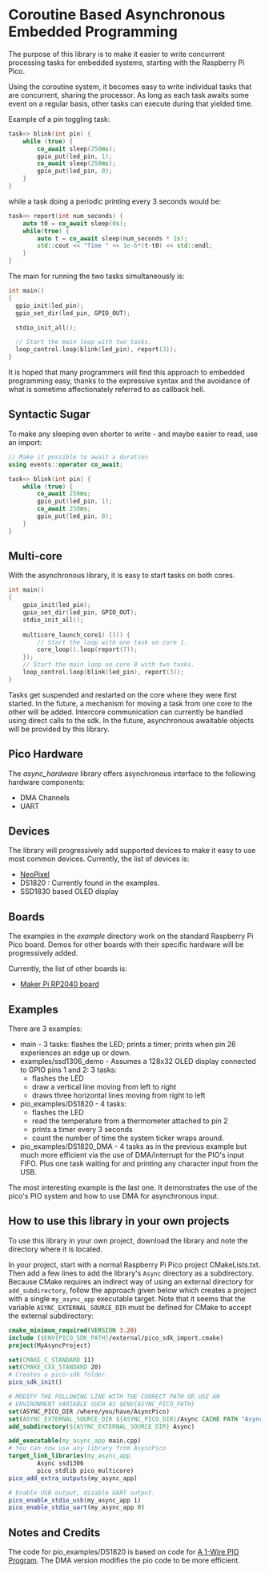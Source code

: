 # Coroutine Based Asynchronous Embedded Programming

The purpose of this library is to make it easier to write concurrent
processing tasks for embedded systems, starting with the 
Raspberry Pi Pico.

Using the coroutine system, it becomes easy to write individual tasks
that are concurrent, sharing the processor. As long as each task 
awaits some event on a regular basis, other tasks can execute during
that yielded time.

Example of a pin toggling task:
```cpp
task<> blink(int pin) {
    while (true) {
        co_await sleep(250ms);
        gpio_put(led_pin, 1);
        co_await sleep(250ms);
        gpio_put(led_pin, 0);	
    }
}
```
while a task doing a periodic printing every 3 seconds would be:
```cpp
task<> report(int num_seconds) {
    auto t0 = co_await sleep(0s);
    while(true) {
        auto t = co_await sleep(num_seconds * 1s);
        std::cout << "Time " << 1e-6*(t-t0) << std::endl;
    }
}
```

The main for running the two tasks simultaneously is:
```cpp
int main()
{
  gpio_init(led_pin);
  gpio_set_dir(led_pin, GPIO_OUT);

  stdio_init_all();

  // Start the main loop with two tasks.
  loop_control.loop(blink(led_pin), report(3));
}
```

It is hoped that many programmers will find this approach
to embedded programming easy, thanks to the expressive syntax
and the avoidance of what is sometime affectionately referred to
as callback hell.

## Syntactic Sugar

To make any sleeping even shorter to write - and maybe easier to read, use
an import:

```cpp
// Make it possible to await a duration
using events::operator co_await;

task<> blink(int pin) {
    while (true) {
        co_await 250ms;
        gpio_put(led_pin, 1);
        co_await 250ms;
        gpio_put(led_pin, 0);	
    }
}
```

## Multi-core

With the asynchronous library, it is easy to start tasks on both cores.
```cpp
int main()
{
	gpio_init(led_pin);
	gpio_set_dir(led_pin, GPIO_OUT);
	stdio_init_all();
  
  	multicore_launch_core1( []() {
		// Start the loop with one task on core 1.
		core_loop().loop(report(7));
	});
	// Start the main loop on core 0 with two tasks.
	loop_control.loop(blink(led_pin), report(3));
}
```
Tasks get suspended and restarted on the core where they were first started.
In the future, a mechanism for moving a task from one core to the other will be added.
Intercore communication can currently be handled using direct calls to the sdk.
In the future, asynchronous awaitable objects will be provided by this library.

## Pico Hardware
The *async_hardware* library offers asynchronous interface to the following hardware components:
 - DMA Channels
 - UART
## Devices
The library will progressively add supported devices to make it easy
to use most common devices. 
Currently, the list of devices is:
 - [NeoPixel](Async/devices/neopixel/NeoPixel.md)
 - DS1820 : Currently found in the examples.
 - SSD1830 based OLED display
## Boards
The examples in the *example* directory work on the standard
Raspberry Pi Pico board. Demos for other boards with their specific 
hardware will be progressively added.

Currently, the list of other boards is:
 - [Maker Pi RP2040 board](other_boards/maker_pi_rp2040/MakerPiRP2040.md)
## Examples

There are 3 examples:
- main - 3 tasks: flashes the LED; prints a timer; prints when pin 26 experiences
an edge up or down.
- examples/ssd1306_demo - Assumes a 128x32 OLED display connected to GPIO pins 1 and 2: 3 tasks:
    - flashes the LED
    - draw a vertical line moving from left to right
    - draws three horizontal lines moving from right to left
- pio_examples/DS1820 - 4 tasks:
    - flashes the LED
    - read the temperature from a thermometer attached to pin 2
    - prints a timer every 3 seconds
    - count the number of time the system ticker wraps around.
- pio_examples/DS1820_DMA - 4 tasks as in the previous example but much
more efficient via the use of DMA/interrupt for the PIO's input FIFO. Plus one task
waiting for and printing any character input from the USB.

The most interesting example is the last one. It demonstrates
the use of the pico's PIO system and how to use DMA for asynchronous input.

## How to use this library in your own projects

To use this library in your own project, download the library and note the
directory where it is located. 

In your project, start with a normal Raspberry Pi Pico project CMakeLists.txt. 
Then add a few lines to add the library's `Async` directory as a subdirectory.
Because CMake requires an indirect way of using an external directory for
`add_subdirectory`, follow the approach given below which creates
a project with a single `my_async_app` executable target. Note that it seems that the
variable `ASYNC_EXTERNAL_SOURCE_DIR` must be defined for CMake to
accept the external subdirectory:
```cmake
cmake_minimum_required(VERSION 3.20)
include ($ENV{PICO_SDK_PATH}/external/pico_sdk_import.cmake)
project(MyAsyncProject)

set(CMAKE_C_STANDARD 11)
set(CMAKE_CXX_STANDARD 20)
# Creates a pico-sdk folder.
pico_sdk_init()

# MODIFY THE FOLLOWING LINE WITH THE CORRECT PATH OR USE AN
# ENVIRONMENT VARIABLE SUCH AS $ENV{ASYNC_PICO_PATH}
set(ASYNC_PICO_DIR /where/you/have/AsyncPico)
set(ASYNC_EXTERNAL_SOURCE_DIR ${ASYNC_PICO_DIR}/Async CACHE PATH "Async")
add_subdirectory(${ASYNC_EXTERNAL_SOURCE_DIR} Async)

add_executable(my_async_app main.cpp)
# You can now use any library from AsyncPico
target_link_libraries(my_async_app
        Async ssd1306
        pico_stdlib pico_multicore)
pico_add_extra_outputs(my_async_app)

# Enable USB output, disable UART output.
pico_enable_stdio_usb(my_async_app 1)
pico_enable_stdio_uart(my_async_app 0)
```
## Notes and Credits
The code for pio_examples/DS1820 is based on code for
[A 1-Wire PIO Program](https://www.i-programmer.info/programming/hardware/14527-the-pico-in-c-a-1-wire-pio-program.html).
The DMA version modifies the pio code to be more efficient.
